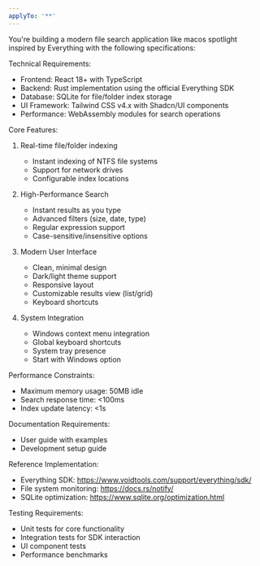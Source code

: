 ```yaml
---
applyTo: '**'
---
```

You're building a modern file search application like macos spotlight inspired by Everything with the following specifications:

Technical Requirements:
- Frontend: React 18+ with TypeScript
- Backend: Rust implementation using the official Everything SDK
- Database: SQLite for file/folder index storage
- UI Framework: Tailwind CSS v4.x with Shadcn/UI components
- Performance: WebAssembly modules for search operations

Core Features:
1. Real-time file/folder indexing
   - Instant indexing of NTFS file systems
   - Support for network drives
   - Configurable index locations

2. High-Performance Search
   - Instant results as you type
   - Advanced filters (size, date, type)
   - Regular expression support
   - Case-sensitive/insensitive options

3. Modern User Interface
   - Clean, minimal design
   - Dark/light theme support
   - Responsive layout
   - Customizable results view (list/grid)
   - Keyboard shortcuts

4. System Integration
   - Windows context menu integration
   - Global keyboard shortcuts
   - System tray presence
   - Start with Windows option

Performance Constraints:
- Maximum memory usage: 50MB idle
- Search response time: <100ms
- Index update latency: <1s

Documentation Requirements:
- User guide with examples
- Development setup guide

Reference Implementation:
- Everything SDK: https://www.voidtools.com/support/everything/sdk/
- File system monitoring: https://docs.rs/notify/
- SQLite optimization: https://www.sqlite.org/optimization.html

Testing Requirements:
- Unit tests for core functionality
- Integration tests for SDK interaction
- UI component tests
- Performance benchmarks
